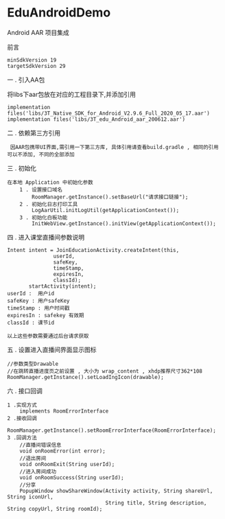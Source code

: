 # EduAndroidDemo
Android AAR 项目集成

前言

    minSdkVersion 19
    targetSdkVersion 29


一 . 引入AA包

   将libs下aar包放在对应的工程目录下,并添加引用

    implementation files('libs/3T_Native_SDK_for_Android_V2.9.6_Full_2020_05_17.aar')
    implementation files('libs/3T_edu_Android_aar_200612.aar')

二 . 依赖第三方引用

     因AAR包携带UI界面,需引用一下第三方库, 具体引用请查看build.gradle , 相同的引用可以不添加, 不同的全部添加

三 . 初始化

    在本地 Application 中初始化参数
    	1 . 设置接口域名
    	    RoomManager.getInstance().setBaseUrl("请求接口链接");
    	2 . 初始化日志打印工具
    	    LogAarUtil.initLogUtil(getApplicationContext());
    	3 . 初始化白板功能
    	    InitWebView.getInstance().initView(getApplicationContext());

四 . 进入课堂直播间参数说明

    Intent intent = JoinEducationActivity.createIntent(this,
    	           userId,
    	           safeKey,
    	           timeStamp,
    	           expiresIn,
    	           classId);
    	   startActivity(intent);
    userId :  用户id
    safeKey : 用户safeKey
    timeStamp : 用户时间戳
    expiresIn : safekey 有效期
    classId : 课节id

    以上这些参数需要通过后台请求获取

五 . 设置进入直播间界面显示图标

    //参数类型Drawable
    //在跳转直播进度页之前设置 , 大小为 wrap_content , xhdp推荐尺寸362*108
    RoomManager.getInstance().setLoadIngIcon(drawable);

六 . 接口回调

    1 .实现方式
        implements RoomErrorInterface
    2 .接收回调
        RoomManager.getInstance().setRoomErrorInterface(RoomErrorInterface);
    3 .回调方法
        //直播间错误信息
        void onRoomError(int error);
        //退出房间
        void onRoomExit(String userId);
        //进入房间成功
        void onRoomSuccess(String userId);
        //分享
        PopupWindow showShareWindow(Activity activity, String shareUrl, String iconUrl,
                                    String title, String description, String copyUrl, String roomId);






























